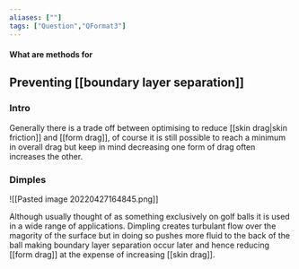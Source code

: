 ```yaml
---
aliases: [""]
tags: ["Question","QFormat3"]
---
```


#### What are methods for
## Preventing [[boundary layer separation]]
### Intro
Generally there is a trade off between optimising to reduce [[skin drag|skin friction]] and [[form drag]], of course it is still possible to reach a minimum in overall drag but keep in mind decreasing one form of drag often increases the other.

### Dimples
![[Pasted image 20220427164845.png]]

Although usually thought of as something exclusively on golf balls it is used in a wide range of applications. Dimpling creates turbulant flow over the magority of the surface but in doing so pushes more fluid to the back of the ball making boundary layer separation occur later and hence reducing [[form drag]] at the expense of increasing [[skin drag]].

